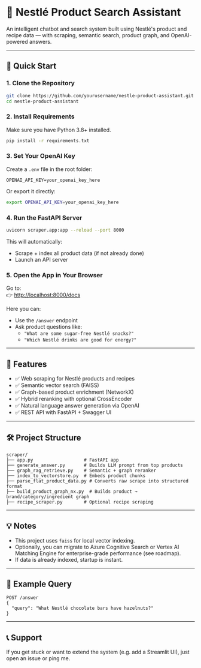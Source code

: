 # 🧠 Nestlé Product Search Assistant

An intelligent chatbot and search system built using Nestlé's product and recipe data — with scraping, semantic search, product graph, and OpenAI-powered answers.

---

## 🚀 Quick Start

### 1. **Clone the Repository**

```bash
git clone https://github.com/yourusername/nestle-product-assistant.git
cd nestle-product-assistant
```

### 2. **Install Requirements**

Make sure you have Python 3.8+ installed.

```bash
pip install -r requirements.txt
```

### 3. **Set Your OpenAI Key**

Create a `.env` file in the root folder:

```env
OPENAI_API_KEY=your_openai_key_here
```

Or export it directly:

```bash
export OPENAI_API_KEY=your_openai_key_here
```

### 4. **Run the FastAPI Server**

```bash
uvicorn scraper.app:app --reload --port 8000
```

This will automatically:
- Scrape + index all product data (if not already done)
- Launch an API server

### 5. **Open the App in Your Browser**

Go to:  
👉 [http://localhost:8000/docs](http://localhost:8000/docs)  

Here you can:
- Use the `/answer` endpoint
- Ask product questions like:
  - `"What are some sugar-free Nestlé snacks?"`
  - `"Which Nestlé drinks are good for energy?"`

---

## 🔎 Features

- ✅ Web scraping for Nestlé products and recipes  
- ✅ Semantic vector search (FAISS)  
- ✅ Graph-based product enrichment (NetworkX)  
- ✅ Hybrid reranking with optional CrossEncoder  
- ✅ Natural language answer generation via OpenAI  
- ✅ REST API with FastAPI + Swagger UI  

---

## 🛠️ Project Structure

```
scraper/
├── app.py                   # FastAPI app
├── generate_answer.py       # Builds LLM prompt from top products
├── graph_rag_retrieve.py    # Semantic + graph reranker
├── index_to_vectorstore.py  # Embeds product chunks
├── parse_flat_product_data.py # Converts raw scrape into structured format
├── build_product_graph_nx.py  # Builds product → brand/category/ingredient graph
├── recipe_scraper.py        # Optional recipe scraping
```

---

## 💡 Notes

- This project uses `faiss` for local vector indexing.
- Optionally, you can migrate to Azure Cognitive Search or Vertex AI Matching Engine for enterprise-grade performance (see roadmap).
- If data is already indexed, startup is instant.

---

## 🤖 Example Query

```
POST /answer
{
  "query": "What Nestlé chocolate bars have hazelnuts?"
}
```

---

## 📞 Support

If you get stuck or want to extend the system (e.g. add a Streamlit UI), just open an issue or ping me.